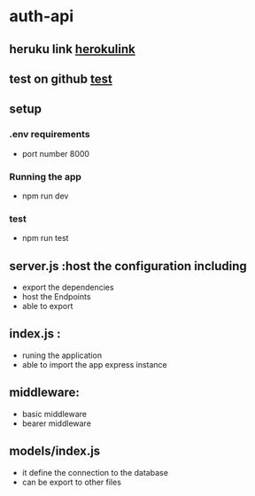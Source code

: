 # auth-api

## heruku link [herokulink](hhttps://ehab-api-auth.herokuapp.com/)

## test on github [test](https://github.com/Ehabalshrida/bearer-auth/actions)

## setup 

### .env requirements

 - port number 8000

 ### Running the app
 - npm run dev


 ### test 
 - npm run test


 ## server.js :host the configuration including
-  export the dependencies
- host the Endpoints
- able to export 

## index.js :
- runing the application 
- able to import the app express instance 

## middleware:
- basic middleware
- bearer middleware 

## models/index.js
- it define the connection to the database
- can be export to other files 
